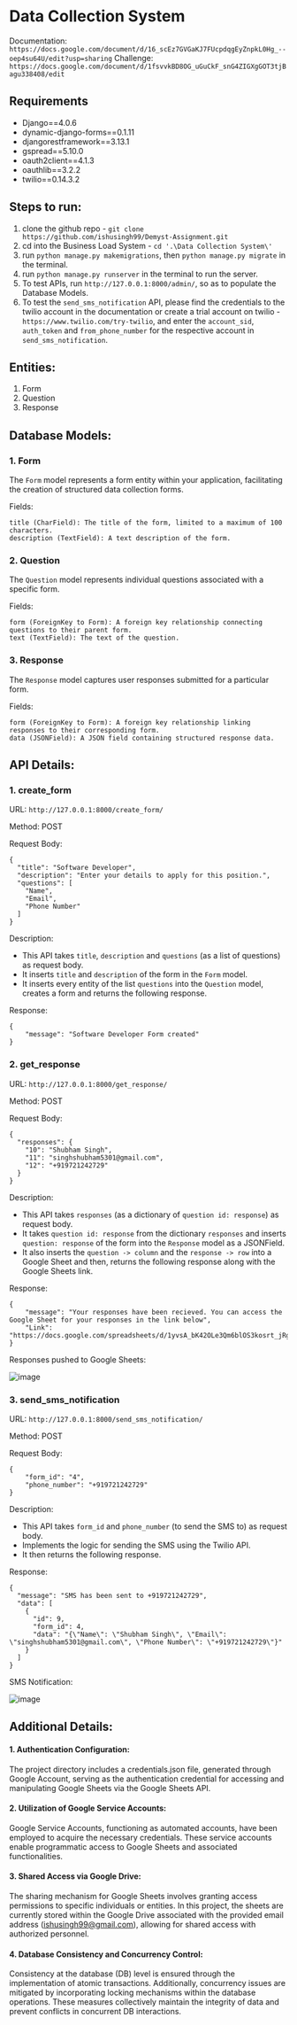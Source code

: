 # Data Collection System

Documentation: `https://docs.google.com/document/d/16_scEz7GVGaKJ7FUcpdqgEyZnpkL0Hg_--oep4su64U/edit?usp=sharing`
Challenge: `https://docs.google.com/document/d/1fsvvkBD8OG_uGuCkF_snG4ZIGXgGOT3tjBagu338408/edit`

## Requirements
- Django==4.0.6
- dynamic-django-forms==0.1.11
- djangorestframework==3.13.1
- gspread==5.10.0
- oauth2client==4.1.3
- oauthlib==3.2.2
- twilio==0.14.3.2


## Steps to run:
1. clone the github repo - `git clone https://github.com/ishusingh99/Demyst-Assignment.git`
2. cd into the Business Load System - `cd '.\Data Collection System\'`
3. run `python manage.py makemigrations`, then `python manage.py migrate` in the terminal.
4. run `python manage.py runserver` in the terminal to run the server.
5. To test APIs, run `http://127.0.0.1:8000/admin/`, so as to populate the Database Models.
6. To test the `send_sms_notification` API, please find the credentials to the twilio account in the documentation or create a trial account on twilio  - `https://www.twilio.com/try-twilio`, and enter the `account_sid`, `auth_token` and `from_phone_number` for the respective account in `send_sms_notification`.

## Entities:
1. Form
2. Question
3. Response

## Database Models:

### 1. Form
The `Form` model represents a form entity within your application, facilitating the creation of structured data collection forms.

Fields:
```
title (CharField): The title of the form, limited to a maximum of 100 characters.
description (TextField): A text description of the form.
```

### 2. Question
The `Question` model represents individual questions associated with a specific form.

Fields:
```
form (ForeignKey to Form): A foreign key relationship connecting questions to their parent form.
text (TextField): The text of the question.
```

### 3. Response
The `Response` model captures user responses submitted for a particular form.

Fields:
```
form (ForeignKey to Form): A foreign key relationship linking responses to their corresponding form.
data (JSONField): A JSON field containing structured response data.
```

## API Details:

### 1. create_form
URL: `http://127.0.0.1:8000/create_form/`

Method: POST

Request Body:
```
{
  "title": "Software Developer",
  "description": "Enter your details to apply for this position.",
  "questions": [
    "Name",
    "Email",
    "Phone Number"
  ]
}
```
Description:
- This API takes `title`, `description` and `questions` (as a list of questions) as request body.
- It inserts `title` and `description` of the form in the `Form` model.
- It inserts every entity of the list `questions` into the `Question` model, creates a form and returns the following response.

Response:
```
{
    "message": "Software Developer Form created"
}
```

### 2. get_response
URL: `http://127.0.0.1:8000/get_response/`

Method: POST

Request Body:
```
{
  "responses": {
    "10": "Shubham Singh",
    "11": "singhshubham5301@gmail.com",
    "12": "+919721242729"
  }
}
```
Description:
- This API takes `responses` (as a dictionary of `question id: response`) as request body.
- It takes `question id: response` from the dictionary `responses` and inserts `question: response` of the form into the `Response` model as a JSONField.
- It also inserts the `question -> column` and the `response -> row` into a Google Sheet and then, returns the following response along with the Google Sheets link.

Response:
```
{
    "message": "Your responses have been recieved. You can access the Google Sheet for your responses in the link below",
    "Link": "https://docs.google.com/spreadsheets/d/1yvsA_bK42OLe3Qm6blOS3kosrt_jRgZnOZ7mv_5HVrU"
}
```
Responses pushed to Google Sheets:

![image](https://github.com/ishusingh99/Atlan-Assignment/assets/55423606/b9300350-e57b-41c0-a359-4d1bcb804f67)

### 3. send_sms_notification
URL: `http://127.0.0.1:8000/send_sms_notification/`

Method: POST

Request Body:
```
{
    "form_id": "4",
    "phone_number": "+919721242729"
}
```
Description:
- This API takes `form_id` and `phone_number` (to send the SMS to) as request body.
- Implements the logic for sending the SMS using the Twilio API.
- It then returns the following response.

Response:
```
{
  "message": "SMS has been sent to +919721242729",
  "data": [
    {
      "id": 9,
      "form_id": 4,
      "data": "{\"Name\": \"Shubham Singh\", \"Email\": \"singhshubham5301@gmail.com\", \"Phone Number\": \"+919721242729\"}"
    }
  ]
}
```
SMS Notification:

![image](https://github.com/ishusingh99/Atlan-Assignment/assets/55423606/8d39bd68-c5fe-47e6-afd0-3f579d9bca7d)

## Additional Details:

#### 1. Authentication Configuration:
The project directory includes a credentials.json file, generated through Google Account, serving as the authentication credential for accessing and manipulating Google Sheets via the Google Sheets API.
#### 2. Utilization of Google Service Accounts:
Google Service Accounts, functioning as automated accounts, have been employed to acquire the necessary credentials. These service accounts enable programmatic access to Google Sheets and associated functionalities.
#### 3. Shared Access via Google Drive:
The sharing mechanism for Google Sheets involves granting access permissions to specific individuals or entities. In this project, the sheets are currently stored within the Google Drive associated with the provided email address (ishusingh99@gmail.com), allowing for shared access with authorized personnel.
#### 4. Database Consistency and Concurrency Control:
Consistency at the database (DB) level is ensured through the implementation of atomic transactions. Additionally, concurrency issues are mitigated by incorporating locking mechanisms within the database operations. These measures collectively maintain the integrity of data and prevent conflicts in concurrent DB interactions.
